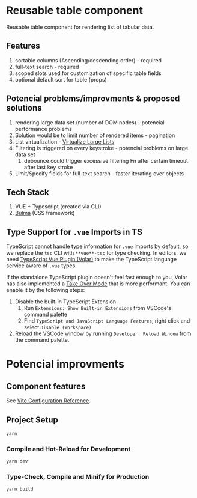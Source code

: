 # Reusable table component

Reusable table component for rendering list of tabular data.

## Features

1. sortable columns (Ascending/descending order) - required
2. full-text search - required
3. scoped slots used for customization of specific table fields
4. optional default sort for table (props)

## Potencial problems/improvments & proposed solutions
1. rendering large data set (number of DOM nodes) - potencial performance problems
  2. Solution would be to limit number of rendered items - pagination
  3. List virtualization - [Virtualize Large Lists](https://vuejs.org/guide/best-practices/performance.html#virtualize-large-lists)
2. Filtering is triggered on every keystroke - potencial problems on large data set
   1. debounce could trigger excessive filtering Fn after certain timeout after last key stroke
3. Limit/Specify fields for full-text search - faster iterating over objects

## Tech Stack

1. VUE + Typescript (created via CLI)
2. [Bulma](https://bulma.io/) (CSS framework) 



## Type Support for `.vue` Imports in TS

TypeScript cannot handle type information for `.vue` imports by default, so we replace the `tsc` CLI with `**vue**-tsc` for type checking. In editors, we need [TypeScript Vue Plugin (Volar)](https://marketplace.visualstudio.com/items?itemName=Vue.vscode-typescript-vue-plugin) to make the TypeScript language service aware of `.vue` types.

If the standalone TypeScript plugin doesn't feel fast enough to you, Volar has also implemented a [Take Over Mode](https://github.com/johnsoncodehk/volar/discussions/471#discussioncomment-1361669) that is more performant. You can enable it by the following steps:

1. Disable the built-in TypeScript Extension
    1) Run `Extensions: Show Built-in Extensions` from VSCode's command palette
    2) Find `TypeScript and JavaScript Language Features`, right click and select `Disable (Workspace)`
2. Reload the VSCode window by running `Developer: Reload Window` from the command palette.

# Potencial improvments

## Component features

See [Vite Configuration Reference](https://vitejs.dev/config/).

## Project Setup

```sh
yarn
```

### Compile and Hot-Reload for Development

```sh
yarn dev
```

### Type-Check, Compile and Minify for Production

```sh
yarn build
```
